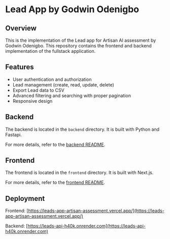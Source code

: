 # Lead App by Godwin Odenigbo

## Overview

This is the implementation of the Lead app for Artisan AI assessment by Godwin Odenigbo. This repository contains the frontend and backend implementation of the fullstack application.

## Features

- User authentication and authorization
- Lead management (create, read, update, delete)
- Export Lead data to CSV
- Advanced filtering and searching with proper pagination
- Responsive design

## Backend

The backend is located in the `backend` directory. It is built with Python and Fastapi.

For more details, refer to the [backend README](./backend/README.md).

## Frontend

The frontend is located in the `frontend` directory. It is built with Next.js.

For more details, refer to the [frontend README](./frontend/README.md).

## Deployment

Frontend: [https://leads-app-artisan-assessment.vercel.app/](https://leads-app-artisan-assessment.vercel.app/)

Backend: [https://leads-api-h40k.onrender.com](https://leads-api-h40k.onrender.com)